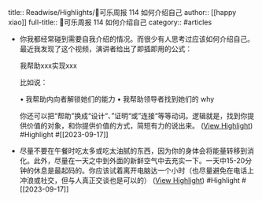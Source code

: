 title:: Readwise/Highlights/🥤可乐周报 114 如何介绍自己
author:: [[happy xiao]]
full-title:: 🥤可乐周报 114 如何介绍自己
category:: #articles
- 你我都经常碰到需要自我介绍的情况。而很少有人思考过应该如何介绍自己。最近我发现了这个视频，演讲者给出了即插即用的公式：
  
  我帮助xxx实现xxx
  
  比如说：
  
  •   我帮助内向者解锁她们的能力
  •   我帮助领导者找到她们的 why
  
  你还可以把“帮助”换成“设计“、”证明“或”连接“等等动词。逻辑就是，找到你提供价值的对象，和你提供价值的方式，简短有力的说出来。 ([View Highlight](https://read.readwise.io/read/01hahpah6kcbkczt3tmmap3vwx)) #Highlight #[[2023-09-17]]
- 尽量不要在午餐时吃太多或吃太油腻的东西，因为你的身体会将能量转移到消化。此外，尽量在一天之中到外面的新鲜空气中去充实一下。一天中15-20分钟的休息是最起码的。你应该试着离开电脑达一个小时（也尽量避免在电话上冲浪或社交，但与人真正交谈也是可以的） ([View Highlight](https://read.readwise.io/read/01hahpc89rcfxndpjwwmd1wbzd)) #Highlight #[[2023-09-17]]